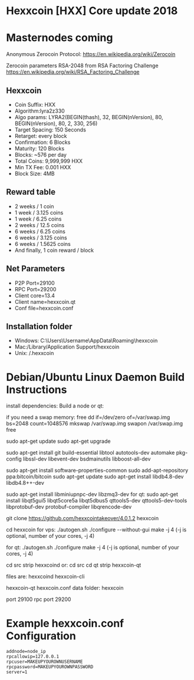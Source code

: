


# **Hexxcoin [HXX] Core update 2018**
# **Masternodes coming**

Anonymous Zerocoin Protocol:
https://en.wikipedia.org/wiki/Zerocoin

Zerocoin  parameters RSA-2048 from RSA Factoring Challenge
https://en.wikipedia.org/wiki/RSA_Factoring_Challenge

Hexxcoin
----------------
* Coin Suffix: HXX
* Algorithm:lyra2z330
* Algo params: LYRA2(BEGIN(thash), 32, BEGIN(nVersion), 80, BEGIN(nVersion), 80, 2, 330, 256)
* Target Spacing: 150 Seconds
* Retarget: every block
* Confirmation: 6 Blocks
* Maturity: 120 Blocks
* Blocks: ~576 per day
* Total Coins: 9,999,999 HXX
* Min TX Fee: 0.001 HXX
* Block Size: 4MB

Reward table
----------------
* 2 weeks / 1 coin
* 1 week / 3.125 coins
* 1 week / 6.25 coins
* 2 weeks / 12.5 coins
* 6 weeks / 6.25 coins
* 6 weeks / 3.125 coins
* 6 weeks / 1.5625 coins
* And finally, 1 coin reward / block


Net Parameters
----------------
* P2P Port=29100
* RPC Port=29200
* Client core=13.4
* Client name=hexxcoin.qt
* Conf file=hexxcoin.conf

Installation folder
----------------
* Windows: C:\Users\Username\AppData\Roaming\hexxcoin
* Mac:/Library/Application Support/hexxcoin
* Unix: /.hexxcoin




Debian/Ubuntu Linux Daemon Build Instructions
================================================

install dependencies:
Build a node or qt:

if you need a swap memory:
free
dd if=/dev/zero of=/var/swap.img bs=2048 count=1048576
mkswap /var/swap.img
swapon /var/swap.img   
free   


sudo apt-get update
sudo apt-get upgrade

sudo apt-get install git build-essential libtool autotools-dev automake pkg-config libssl-dev libevent-dev bsdmainutils libboost-all-dev

sudo apt-get install software-properties-common
sudo add-apt-repository ppa:bitcoin/bitcoin
sudo apt-get update
sudo apt-get install libdb4.8-dev libdb4.8++-dev

sudo apt-get install libminiupnpc-dev libzmq3-dev
for qt:
sudo apt-get install libqt5gui5 libqt5core5a libqt5dbus5 qttools5-dev qttools5-dev-tools libprotobuf-dev protobuf-compiler libqrencode-dev

git clone https://github.com/hexxcointakeover/4.0.1.2 hexxcoin

cd hexxcoin
for vps:
./autogen.sh
./configure  --without-gui
make -j 4   (-j is optional, number of your cores, -j 4)

for qt:
./autogen.sh
./configure
make -j 4   (-j is optional, number of your cores, -j 4)

cd src
strip hexxcoind
or:
cd src
cd qt
strip hexxcoin-qt

files are:
hexxcoind
hexxcoin-cli

hexxcoin-qt
hexxcoin.conf
data folder:
hexxcoin

port 29100
rpc port 29200

Example hexxcoin.conf Configuration
===================================================

	addnode=node_ip
	rpcallowip=127.0.0.1
	rpcuser=MAKEUPYOUROWNUSERNAME
	rpcpassword=MAKEUPYOUROWNPASSWORD
	server=1

	
	



